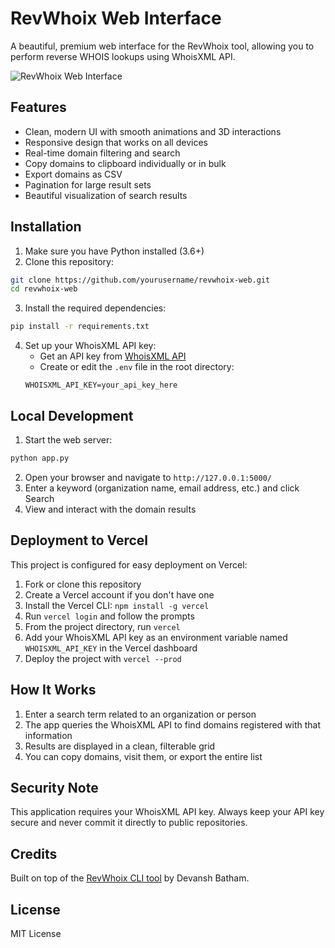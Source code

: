 # RevWhoix Web Interface

A beautiful, premium web interface for the RevWhoix tool, allowing you to perform reverse WHOIS lookups using WhoisXML API.

![RevWhoix Web Interface](https://i.imgur.com/6FZF0Ka.png)

## Features

- Clean, modern UI with smooth animations and 3D interactions
- Responsive design that works on all devices
- Real-time domain filtering and search
- Copy domains to clipboard individually or in bulk
- Export domains as CSV
- Pagination for large result sets
- Beautiful visualization of search results

## Installation

1. Make sure you have Python installed (3.6+)
2. Clone this repository:

```bash
git clone https://github.com/yourusername/revwhoix-web.git
cd revwhoix-web
```

3. Install the required dependencies:

```bash
pip install -r requirements.txt
```

4. Set up your WhoisXML API key:
   - Get an API key from [WhoisXML API](https://www.whoisxmlapi.com/)
   - Create or edit the `.env` file in the root directory:
   ```
   WHOISXML_API_KEY=your_api_key_here
   ```

## Local Development

1. Start the web server:

```bash
python app.py
```

2. Open your browser and navigate to `http://127.0.0.1:5000/`
3. Enter a keyword (organization name, email address, etc.) and click Search
4. View and interact with the domain results

## Deployment to Vercel

This project is configured for easy deployment on Vercel:

1. Fork or clone this repository
2. Create a Vercel account if you don't have one
3. Install the Vercel CLI: `npm install -g vercel`
4. Run `vercel login` and follow the prompts
5. From the project directory, run `vercel`
6. Add your WhoisXML API key as an environment variable named `WHOISXML_API_KEY` in the Vercel dashboard
7. Deploy the project with `vercel --prod`

## How It Works

1. Enter a search term related to an organization or person
2. The app queries the WhoisXML API to find domains registered with that information
3. Results are displayed in a clean, filterable grid
4. You can copy domains, visit them, or export the entire list

## Security Note

This application requires your WhoisXML API key. Always keep your API key secure and never commit it directly to public repositories.

## Credits

Built on top of the [RevWhoix CLI tool](https://github.com/devanshbatham/revwhoix) by Devansh Batham.

## License

MIT License
